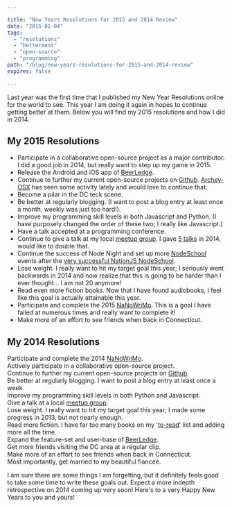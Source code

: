 ```yaml
---

title: "New Years Resolutions for 2015 and 2014 Review"
date: "2015-01-04"
tags:
  - "resolutions"
  - "betterment"
  - "open-source"
  - "programming"
path: "/blog/new-years-resolutions-for-2015-and-2014-review"
expires: false

---
```


Last year was the first time that I published my New Year Resolutions online for the world to see. This year I am doing it again in hopes to continue getting better at them. Below you will find my 2015 resolutions and how I did in 2014.

## My 2015 Resolutions

* Participate in a collaborative open-source project as a major contributor. I did a good job in 2014, but really want to step up my game in 2015.
* Release the Android and iOS app of [BeerLedge](https://www.beerledge.com/).
* Continue to further my current open-source projects on [Github](https://github.com/joshfinnie?tab=repositories). [Archey-OSX](https://github.com/joshfinnie/archey-osx) has seen some activity lately and would love to continue that.
* Become a pilar in the DC teck scene.
* Be better at regularly blogging. (I want to post a blog entry at least once a month, weekly was just too hard!).
* Improve my programming skill levels in both Javascript and Python. (I have purposely changed the order of these two; I really like Javascript.)
* Have a talk accepted at a programming conference.
* Continue to give a talk at my local [meetup group](http://www.meetup.com/members/26710252/). I gave [5 talks](http://www.joshfinnie.com/talks/) in 2014, would like to double that.
* Continue the success of Node Night and set up more [NodeSchool](http://nodeschool.io/) events after the [very successful NationJS NodeSchool](http://www.joshfinnie.com/blog/nodeschool-at-nationjs-postmortem/).
* Lose weight. I really want to hit my target goal this year; I seriously went backwards in 2014 and now realize that this is going to be harder than I ever thought... I am not 20 anymore!
* Read even more fiction books. Now that I have found audiobooks, I feel like this goal is actually attainable this year.
* Participate and complete the 2015 [NaNoWriMo](http://nanowrimo.org/). This is a goal I have failed at numerous times and really want to complete it!
* Make more of an effort to see friends when back in Connecticut.


## My 2014 Resolutions

<span class="text-danger"><i class="fa fa-times fa-fw"></i> Participate and complete the 2014 [NaNoWriMo](http://nanowrimo.org/).</span><br />
<span class="text-success"><i class="fa fa-check fa-fw"></i> Actively participate in a collaborative open-source project.</span><br />
<span class="text-success"><i class="fa fa-check fa-fw"></i> Continue to further my current open-source projects on [Github](https://github.com/joshfinnie?tab=repositories).</span><br />
<span class="text-danger"><i class="fa fa-times fa-fw"></i> Be better at regularly blogging. I want to post a blog entry at least once a week.</span><br />
<span class="text-success"><i class="fa fa-check fa-fw"></i> Improve my programming skill levels in both Python and Javascript.</span><br />
<span class="text-success"><i class="fa fa-check fa-fw"></i> Give a talk at a local [meetup group](http://www.meetup.com/members/26710252/).</span><br />
<span class="text-danger"><i class="fa fa-times fa-fw"></i> Lose weight. I really want to hit my target goal this year; I made some progress in 2013, but not nearly enough.</span><br />
<span class="text-success"><i class="fa fa-check fa-fw"></i> Read more fiction. I have far too many books on my '[to-read](https://www.goodreads.com/review/list/2997659?shelf=to-read)' list and adding more all the time.</span><br />
<span class="text-danger"><i class="fa fa-times fa-fw"></i> Expand the feature-set and user-base of [BeerLedge](https://www.beerledge.com/).</span><br />
<span class="text-success"><i class="fa fa-check fa-fw"></i> Get more friends visiting the DC area at a regular clip.</span><br />
<span class="text-danger"><i class="fa fa-times fa-fw"></i> Make more of an effort to see friends when back in Connecticut.</span><br />
<span class="text-success"><i class="fa fa-check fa-fw"></i> Most importantly, get married to my beautiful fianceé.</span><br />

I am sure there are some things I am forgetting, but it definitely feels good to take some time to write these goals out. Expect a more indepth retrospective on 2014 coming up very soon! Here's to a very Happy New Years to you and yours!
